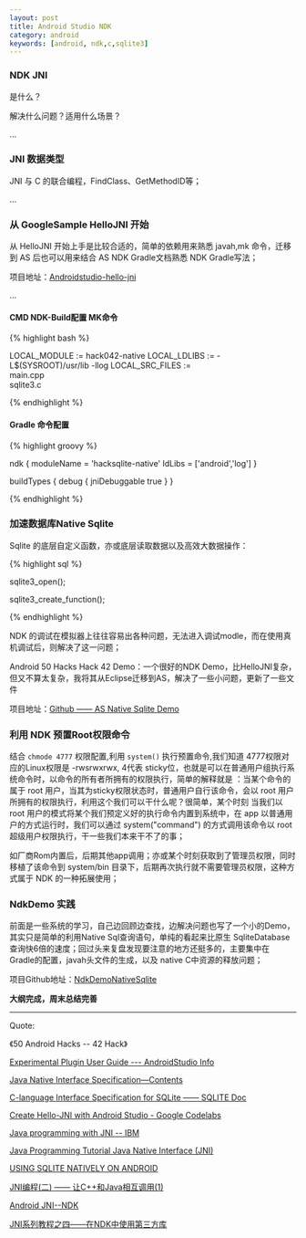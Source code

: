 ```yaml
---
layout: post
title: Android Studio NDK
category: android
keywords: [android, ndk,c,sqlite3]
---
```



###  NDK JNI

是什么？

解决什么问题？适用什么场景？

...


###  JNI 数据类型

JNI 与 C 的联合编程，FindClass、GetMethodID等；

...


###  从 GoogleSample HelloJNI 开始



从 HelloJNI 开始上手是比较合适的，简单的依赖用来熟悉 javah,mk 命令，迁移到 AS 后也可以用来结合 AS NDK Gradle文档熟悉 NDK Gradle写法；

项目地址：[Androidstudio-hello-jni](https://github.com/itlipan/android-ndk/tree/master/hello-jni)

...

####  CMD  NDK-Build配置 MK命令


{% highlight bash %}

LOCAL_MODULE := hack042-native
LOCAL_LDLIBS := -L$(SYSROOT)/usr/lib -llog
LOCAL_SRC_FILES := \
	         main.cpp \
	         sqlite3.c

{% endhighlight %}  

####  Gradle 命令配置

{% highlight groovy %}

ndk {
    moduleName = 'hacksqlite-native'
    ldLibs = ['android','log']
}

buildTypes {
    debug {
        jniDebuggable true
    }
}

{% endhighlight %}  

###  加速数据库Native Sqlite


Sqlite 的底层自定义函数，亦或底层读取数据以及高效大数据操作：

{% highlight sql %}

sqlite3_open();

sqlite3_create_function();

{% endhighlight %}  


NDK 的调试在模拟器上往往容易出各种问题，无法进入调试modle，而在使用真机调试后，则解决了这一问题；

Android 50 Hacks Hack 42 Demo：一个很好的NDK Demo，比HelloJNI复杂，但又不算太复杂，我将其从Eclipse迁移到AS，解决了一些小问题，更新了一些文件

项目地址：[Github —— AS Native Sqlite Demo](https://github.com/itlipan/hack042)



###  利用 NDK 预置Root权限命令


结合 `chmode 4777` 权限配置,利用 `system()` 执行预置命令,我们知道 4777权限对应的Linux权限是 -rwsrwxrwx, 4代表 sticky位，也就是可以在普通用户组执行系统命令时，以命令的所有者所拥有的权限执行，简单的解释就是 ：当某个命令的属于 root 用户，当其为sticky权限状态时，普通用户自行该命令，会以 root 用户所拥有的权限执行，利用这个我们可以干什么呢？很简单，某个时刻 当我们以 root 用户的模式将某个我们预定义好的执行命令内置到系统中，在 app 以普通用户的方式运行时，我们可以通过 system("command") 的方式调用该命令以 root 超级用户权限执行，干一些我们本来干不了的事；

如厂商Rom内置后，后期其他app调用；亦或某个时刻获取到了管理员权限，同时移植了该命令到 system/bin 目录下，后期再次执行就不需要管理员权限，这种方式属于 NDK 的一种拓展使用；


###  NdkDemo 实践

前面是一些系统的学习，自己边回顾边查找，边解决问题也写了一个小的Demo，其实只是简单的利用Native Sql查询语句，单纯的看起来比原生 SqliteDatabase查询快6倍的速度；回过头来复盘发现要注意的地方还挺多的，主要集中在 Gradle的配置，javah头文件的生成，以及 native C中资源的释放问题；


项目Github地址：[NdkDemoNativeSqlite](https://github.com/itlipan/NdkDemoNativeSqlite)

**大纲完成，周末总结完善**

---

Quote:

《50 Android Hacks -- 42 Hack》

[Experimental Plugin User Guide --- AndroidStudio Info](http://tools.android.com/tech-docs/new-build-system/gradle-experimental)

[Java Native Interface Specification—Contents](http://docs.oracle.com/javase/7/docs/technotes/guides/jni/spec/jniTOC.html)

[C-language Interface Specification for SQLite —— SQLITE Doc](https://www.sqlite.org/c3ref/intro.html)


[Create Hello-JNI with Android Studio - Google Codelabs](https://codelabs.developers.google.com/codelabs/android-studio-jni/index.html?index=..%2F..%2Findex#0)

[Java programming with JNI -- IBM](http://www.ibm.com/developerworks/java/tutorials/j-jni/j-jni.html)

[Java Programming Tutorial  Java Native Interface (JNI)](https://www3.ntu.edu.sg/home/ehchua/programming/java/JavaNativeInterface.html)

[USING SQLITE NATIVELY ON ANDROID](http://blog.kdehairy.com/using-sqlite-natively-on-android/)

[JNI编程(二) —— 让C++和Java相互调用(1)](http://chnic.iteye.com/blog/228096)

[Android JNI--NDK](http://www.cnblogs.com/skywang12345/archive/2013/05/23/3092812.html)

[JNI系列教程之四——在NDK中使用第三方库](http://blog.whyun.com/posts/jnindk/use-thrid-part-library-in-ndk/)
